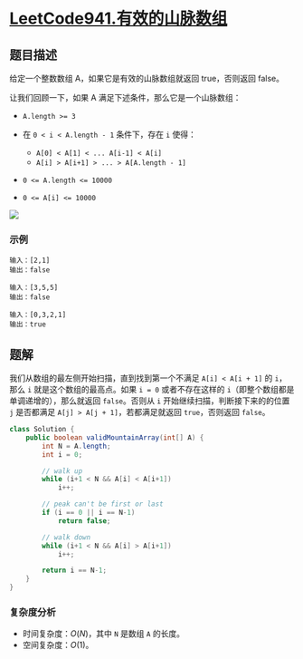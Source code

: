 # [LeetCode941.有效的山脉数组](https://leetcode-cn.com/problems/valid-mountain-array/)
## 题目描述
给定一个整数数组 A，如果它是有效的山脉数组就返回 true，否则返回 false。

让我们回顾一下，如果 A 满足下述条件，那么它是一个山脉数组：

- `A.length >= 3`
- 在 `0 < i < A.length - 1` 条件下，存在 `i` 使得：
  - `A[0] < A[1] < ... A[i-1] < A[i]`
  - `A[i] > A[i+1] > ... > A[A.length - 1]`

- `0 <= A.length <= 10000`
- `0 <= A[i] <= 10000 `

![](https://picgp.oss-cn-beijing.aliyuncs.com/img/20201025141923.png)
### 示例
```
输入：[2,1]
输出：false
```
```
输入：[3,5,5]
输出：false
```
```
输入：[0,3,2,1]
输出：true
```
## 题解
我们从数组的最左侧开始扫描，直到找到第一个不满足 `A[i] < A[i + 1]` 的 `i`，那么 `i` 就是这个数组的最高点。如果 `i = 0` 或者不存在这样的 `i`（即整个数组都是单调递增的），那么就返回 `false`。否则从 `i` 开始继续扫描，判断接下来的的位置 `j` 是否都满足 `A[j] > A[j + 1]`，若都满足就返回 `true`，否则返回 `false`。

```java
class Solution {
    public boolean validMountainArray(int[] A) {
        int N = A.length;
        int i = 0;

        // walk up
        while (i+1 < N && A[i] < A[i+1])
            i++;

        // peak can't be first or last
        if (i == 0 || i == N-1)
            return false;

        // walk down
        while (i+1 < N && A[i] > A[i+1])
            i++;

        return i == N-1;
    }
}
```
### 复杂度分析
- 时间复杂度：$O(N)$，其中 `N` 是数组 `A` 的长度。
- 空间复杂度：$O(1)$。